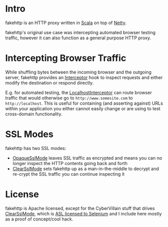 
Intro
=====

fakehttp is an HTTP proxy written in [Scala](http://www.scala-lang.org) on top of [Netty](http://www.jboss.org/netty).

fakehttp's original use case was intercepting automated browser testing traffic, however it can also function as a general purpose HTTP proxy.

Intercepting Browser Traffic
============================

While shuffling bytes between the incoming browser and the outgoing server, fakehttp provides an [Interceptor][1] hook to inspect requests and either modify the destination or respond directly.

E.g. for automated testing, the [LocalhostInterceptor][2] can route browser traffic that would otherwise go to `http://www.somesite.com` to `http://localhost`. This is useful for containing (and asserting against) URLs within your application you either cannot easily change or are using to test cross-domain functionality.

SSL Modes
=========

fakehttp has two SSL modes:

* [OpaqueSslMode][3] leaves SSL traffic as encrypted and means you can no longer inspect the HTTP contents going back and forth
* [ClearSslMode][4] sets fakehttp up as a man-in-the-middle to decrypt and re-crypt the SSL traffic you can continue inspecting it

License
=======

fakehttp is Apache licensed, except for the CyberVillain stuff that drives [ClearSslMode][4], which is [ASL licensed to Selenium][5] and I include here mostly as a proof of concept/cool hack.

[1]: master/src/main/scala/fakehttp/interceptor/Interceptor.scala
[2]: master/src/main/scala/fakehttp/interceptor/LocalhostInterceptor.scala
[3]: master/src/main/scala/fakehttp/ssl/OpaqueSslMode.scala
[4]: master/src/main/scala/fakehttp/ssl/ClearSslMode.scala
[5]: http://code.google.com/p/selenium/source/browse/selenium-rc/trunk/server-coreless/src/main/java/cybervillains/ca/CertificateCreator.java
